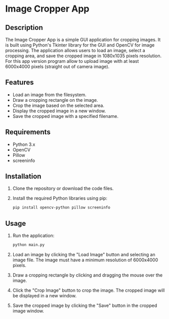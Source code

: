 # Image Cropper App

## Description

The Image Cropper App is a simple GUI application for cropping images. It is built using Python's Tkinter library for the GUI and OpenCV for image processing. The application allows users to load an image, select a cropping area, and save the cropped image in 1080x1035 pixels resolution. For this app version program allow to upload image with at least 6000x4000 pixels (straight out of camera image).

## Features

- Load an image from the filesystem.
- Draw a cropping rectangle on the image.
- Crop the image based on the selected area.
- Display the cropped image in a new window.
- Save the cropped image with a specified filename.

## Requirements

- Python 3.x
- OpenCV
- Pillow
- screeninfo

## Installation

1. Clone the repository or download the code files.

2. Install the required Python libraries using pip:
    ```bash
    pip install opencv-python pillow screeninfo
    ```

## Usage

1. Run the application:
    ```bash
    python main.py
    ```

2. Load an image by clicking the "Load Image" button and selecting an image file. The image must have a minimum resolution of 6000x4000 pixels.

3. Draw a cropping rectangle by clicking and dragging the mouse over the image.

4. Click the "Crop Image" button to crop the image. The cropped image will be displayed in a new window.

5. Save the cropped image by clicking the "Save" button in the cropped image window.

